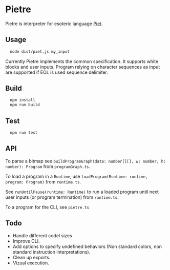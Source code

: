 # Pietre

Pietre is interpreter for esoteric language [Piet](https://dangermouse.net/esoteric/piet.html).


## Usage

```bash
  node dist/piet.js my_input
```

Currently Pietre implements the common specification. It supports white blocks and user inputs. Program relying on character sequences as input are supported if EOL is used sequence delimiter.


## Build

```bash
  npm install
  npm run build
```

## Test

```bash
  npm run test
```

## API

To parse a bitmap see `buildProgramGraph(data: number[][], w: number, h: number): Program` from `programGraph.ts`.

To load a program in a `Runtime`, use `loadProgram(Runtime: runtime, program: Program)` from `runtime.ts`.

See `runUntilPause(runtime: Runtime)` to run a loaded program until next user inputs (or program termination) from `runtime.ts`.

To a program for the CLI, see `pietre.ts`


## Todo

 - Handle different codel sizes
 - Improve CLI.
 - Add options to specify undefined behaviors (Non standard colors, non standard instruction interpretations).
 - Clean up exports.
 - Vizual execution.
